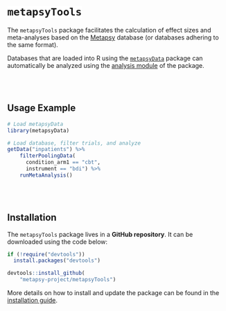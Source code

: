 <h1>
  <code style="background: white;">metapsyTools</code>
</h1>


The `metapsyTools` package facilitates the calculation of effect sizes and meta-analyses based on the [Metapsy](https://www.metapsy.org) database (or databases adhering to the same format).

Databases that are loaded into R using the [`metapsyData`](https://data.metapsy.org) package can automatically be analyzed using the [analysis module](https://tools.metapsy.org/articles/metapsytools#the-analysis-module) of the package. 

<br></br>

## Usage Example

```r
# Load metapsyData
library(metapsyData)

# Load database, filter trials, and analyze
getData("inpatients") %>% 
    filterPoolingData(
      condition_arm1 == "cbt",
      instrument == "bdi") %>% 
    runMetaAnalysis()
```

<br></br>

## Installation

The `metapsyTools` package lives in a **GitHub repository**. It can be downloaded using the code below:

```r
if (!require("devtools"))
  install.packages("devtools")

devtools::install_github(
    "metapsy-project/metapsyTools")
```

More details on how to install and update the package can be found in the [installation guide](articles/web/installation.html).

<br></br>

<br></br>


